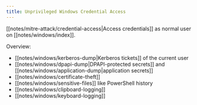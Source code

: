 ```yaml
---
title: Unprivileged Windows Credential Access
---
```


[[notes/mitre-attack/credential-access|Access credentials]] as normal user on [[notes/windows/index]].

Overview:

- [[notes/windows/kerberos-dump|Kerberos tickets]] of the current user
- [[notes/windows/dpapi-dump|DPAPI-protected secrets]] and [[notes/windows/application-dump|application secrets]]
- [[notes/windows/certificate-theft]]
- [[notes/windows/sensitive-files]] like PowerShell history
- [[notes/windows/clipboard-logging]]
- [[notes/windows/keyboard-logging]]
